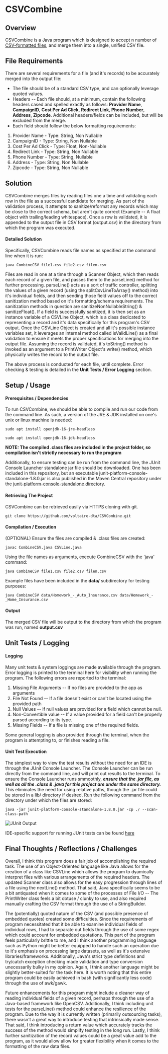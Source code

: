# CSVCombine

## Overview

 CSVCombine is a Java program which is designed to accept n number of [CSV-formatted files](https://datatracker.ietf.org/doc/html/rfc4180.html), and merge them into a single, unified CSV file. 
 
## File Requirements 
There are several requirements for a file (and it's records) to be accurately merged into the output file: 

* The file should be of a standard CSV type, and can optionally leverage quoted values. 
* Headers -- Each file should, at a minimum, contain the following headers cased and spelled exactly as follows: **Provider Name**, __CampaignID__, **Cost Per Ad Click**, **Redirect Link**, **Phone Number**, **Address**, **Zipcode**. Additional headers/fields can be included, but will be excluded from the merge. 
* Each field should follow the below formatting requirements:
1. Provider Name - Type: String, Non Nullable
2. CampaignID - Type: String, Non Nullable
3. Cost Per Ad Click - Type: Float, Non-Nullable
4. Redirect Link - Type: String, Non Nullable
5. Phone Number - Type: String, Nullable
6. Address - Type: String, Non Nullable
7. Zipcode - Type: String, Non Nullable

## Solution
CSVCombine merges files by reading files one a time and validating each row in the file as a successful candidate for merging. As part of the validation process, it attempts to sanitize/reformat any records which may be close to the correct schema, but aren't quite correct (Example -- A float object with trailing/leading whitespace). Once a row is validated, it is appended to the output file in CSV format (output.csv) in the directory from which the program was executed. 

#### Detailed Solution
Specifically, CSVCombine reads file names as specified at the command line when it is run:

`java CombineCSV file1.csv file2.csv filen.csv`

Files are read in one at a time through a Scanner Object, which then reads each record of a given file, and passes them to the parseLine() method for further processing. parseLine() acts as a sort of traffic controller, splitting the values of a given record (using the splitCsvLineToArray() method) into it's individual fields, and then sending those field values off to the correct sanitization method based on it's formatting/schema requirements. The sanitization methods in question are sanitizeNonNullableString() & sanitizeFloat(). If a field is successfully sanitized, it is then set as an instance variable of a CSVLine Object, which is a class dedicated to representing a record and it's data specifically for this program's CSV output. Once the CSVLine Object is created and all it's possible instance variables set, it leverages an internal method called isValidLine() as a final validation to ensure it meets the proper specifications for merging into the output file. Assuming the record is validated, it's toString() method is invoked as an argument to a PrintWriter Object's write() method, which physically writes the record to the output file. 

The above process is conducted for each file, until complete. Error checking & testing is detailed in the **Unit Tests / Error Logging** section.  

## Setup / Usage

#### Prerequisites / Dependencies
To run CSVCombine, we should be able to compile and run our code from the command line. As such, a version of the JRE & JDK installed on one's unix or linux machine is needed:

`sudo apt install openjdk-16-jre-headless`

`sudo apt install openjdk-16-jdk-headless`

**NOTE: The compiled .class files are included in the project folder, so compilation isn't strictly necessary to run the program**

Additionally, to ensure testing can be run from the command line, the JUnit Console Launcher standalone jar file should be downloaded. One has been included in this repository, but an executable junit-platform-console-standalone-1.8.0.jar is also published in the Maven Central repository under the [junit-platform-console-standalone directory.](https://repo1.maven.org/maven2/org/junit/platform/junit-platform-console-standalone/)

#### Retrieving The Project
CSVCombine can be retrieved easily via HTTPS cloning with git. 

`git clone https://github.com/voltaire-dta/CSVCombine.git`

#### Compilation / Execution
(OPTIONAL) Ensure the files are compiled & .class files are created: 

`javac CombineCSV.java CSVLine.java`

Using the file names as arguments, execute CombineCSV with the 'java' command: 

`java CombineCSV file1.csv file2.csv filen.csv`

Example files have been included in the **data/** subdirectory for testing purposes: 

`java CombineCSV data/Homework_-_Auto_Insurance.csv data/Homework_-_Home_Insurance.csv`

#### Output 

The merged CSV file will be output to the directory from which the program was run, named **output.csv**

## Unit Tests / Logging
#### Logging
Many unit tests & system loggings are made available through the program. Error logging is printed to the terminal here for visibility when running the program. The following errors are reported to the terminal: 

1. Missing File Arguments -- If no files are provided to the app as arguments
2. File Not Found -- If a file doesn't exist or can't be located using the provided path
3. Null Values -- If null values are provided for a field which cannot be null. 
4. Non-Convertible value -- If a value provided for a field can't be properly parsed according to its type.
5. Missing Fields -- If a file is missing one of the required fields. 

Some general logging is also provided through the terminal, when the program is attempting to, or finishes reading a file. 

#### Unit Test Execution 
The simplest way to view the test results without the need for an IDE is through the JUnit Console Launcher. The Console Launcher can be run directly from the command line, and will print out results to the terminal. To ensure the Console Launcher runs smmoothly, __*ensure that the .jar file, as well as all the .class & .java for this project are under the same directory.*__ This eliminates the need for using relative paths, though the .jar file could be stored in a lib/ directory if desired. Run the following command from the directory under which the files are stored:  

`java -jar junit-platform-console-standalone-1.8.0.jar -cp ./ --scan-class-path`

![JUnit Output](/images/JUnit.png)

IDE-specific support for running JUnit tests can be found [here](https://junit.org/junit5/docs/current/user-guide/#running-tests-ide)

## Final Thoughts / Reflections / Challenges

Overall, I think this program does a fair job of accomplishing the required task. The use of an Object-Oriented language like Java allows for the creation of a class like CSVLine which allows the program to dyamically interpret files with various arrangements of the required headers. The updated Scanner class also allows for the easy progression through lines of a file using the nextLine() method. That said, Java specifically seems to be a bit antiquated when it comes to some of the processes of File I/O -- The PrintWriter class feels a bit obtuse / clunky to use, and also required manually crafting the CSV format through the use of a StringBuilder. 

The (potentially) quoted nature of the CSV (and possible presence of embedded quotes) created some difficulties. Since the requirements of program necessitated that it be able to examine individual fields of individual rows, I had to separate out fields through the use of some regex which could account for embedded quotations. This part of the program feels particularly brittle to me, and I think another programming language such as Python might be better equipped to handle such an operation due to it's emphasis on processing large datasets, as well as it's extensive libraries/frameworks. Additionally, Java's strict type definitions and try/catch exception checking made validation and type conversion unecessarily bulky in my opinion. Again, I think another language might be slightly better-suited for the task here. It is worth noting that this entire program could be easily achieved in bash (with significantly less code) through the use of awk/gawk. 

Future enhancements for this program might include a cleaner way of reading individual fields of a given record, perhaps through the use of a Java-based framework like OpenCSV. Additionally, I think including unit tests for the parseLine() method could enhance the resilience of the program. Due to the way it is currently written (primarily outsourcing tasks), there wasn't a great way to introduce testing that intrinsically made sense. That said, I think introducing a return value which accurately tracks the success of the method would simplify testing in the long run. Lastly, I think further sanitization of the record values could be a great value add to the program, as it would allow allow for greater flexibility when it comes to the formatting of the raw data files. 

